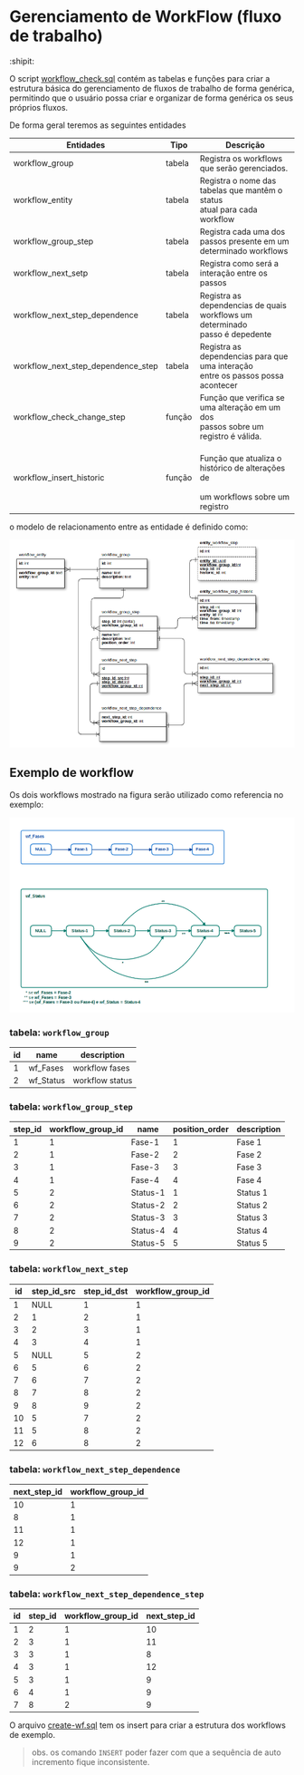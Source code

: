 # Gerenciamento de WorkFlow (fluxo de trabalho)
:shipit:

O script [workflow_check.sql](workflow_check.sql)
 contém as tabelas e funções para criar a estrutura básica do gerenciamento de fluxos de trabalho de forma genérica, permitindo que o usuário possa criar e organizar de forma genérica os seus próprios fluxos.

De forma geral teremos as seguintes entidades

| Entidades                         	| Tipo   	| Descrição                                                                                   	|
|-----------------------------------	|--------	|---------------------------------------------------------------------------------------------	|
| workflow_group                    	| tabela 	| Registra os workflows que serão gerenciados.                                                	|
| workflow_entity                   	| tabela 	| Registra o nome das tabelas que mantêm o status<br>atual para cada workflow                 	|
| workflow_group_step               	| tabela 	| Registra cada uma dos passos presente em um <br>determinado workflows                       	|
| workflow_next_setp                	| tabela 	| Registra como será a interação entre os passos                                              	|
| workflow_next_step_dependence    	| tabela 	| Registra as dependencias de quais workflows um determinado <br> passo é depedente           	|
| workflow_next_step_dependence_step 	| tabela 	| Registra as dependencias para que uma interação <br>entre os passos possa acontecer         	|
| workflow_check_change_step        	| função 	| Função que verifica se uma alteração em um dos <br>passos sobre um registro é válida.       	|
| workflow_insert_historic          	| função 	| <br>Função que atualiza o histórico de alterações de <br><br>um workflows sobre um registro 	|

o modelo de relacionamento entre as entidade é definido como:

![modelo](_img/model.png "modelo de entidade")

## Exemplo de workflow
Os dois workflows mostrado na figura serão utilizado como referencia no exemplo:

![workflow](_img/workflows.png "exemplo de workflow")

### tabela: `workflow_group`

| id 	| name      	| description     	|
|----	|-----------	|-----------------	|
| 1  	| wf_Fases  	| workflow fases  	|
| 2  	| wf_Status 	| workflow status 	|


### tabela: `workflow_group_step`

| step_id 	| workflow_group_id 	| name     	| position_order 	| description 	|
|---------	|-------------------	|----------	|----------------	|-------------	|
| 1       	| 1                 	| Fase-1   	| 1              	| Fase 1      	|
| 2       	| 1                 	| Fase-2   	| 2              	| Fase 2      	|
| 3       	| 1                 	| Fase-3   	| 3              	| Fase 3      	|
| 4       	| 1                 	| Fase-4   	| 4              	| Fase 4      	|
| 5       	| 2                 	| Status-1 	| 1              	| Status 1    	|
| 6       	| 2                 	| Status-2 	| 2              	| Status 2    	|
| 7       	| 2                 	| Status-3 	| 3              	| Status 3    	|
| 8       	| 2                 	| Status-4 	| 4              	| Status 4    	|
| 9       	| 2                 	| Status-5 	| 5              	| Status 5    	|


### tabela: `workflow_next_step`

| id 	| step_id_src 	| step_id_dst 	| workflow_group_id 	|
|----	|-------------	|-------------	|-------------------	|
| 1  	| NULL        	| 1           	| 1                 	|
| 2  	| 1           	| 2           	| 1                 	|
| 3  	| 2           	| 3           	| 1                 	|
| 4  	| 3           	| 4           	| 1                 	|
| 5  	| NULL        	| 5           	| 2                 	|
| 6  	| 5           	| 6           	| 2                 	|
| 7  	| 6           	| 7           	| 2                 	|
| 8  	| 7           	| 8           	| 2                 	|
| 9  	| 8           	| 9           	| 2                 	|
| 10 	| 5           	| 7           	| 2                 	|
| 11 	| 5           	| 8           	| 2                 	|
| 12 	| 6           	| 8           	| 2                 	|


### tabela: `workflow_next_step_dependence`

| next_step_id 	| workflow_group_id 	|
|--------------	|-------------------	|
| 10           	| 1                 	|
| 8            	| 1                 	|
| 11           	| 1                 	|
| 12           	| 1                 	|
| 9            	| 1                 	|
| 9            	| 2                 	|


### tabela: `workflow_next_step_dependence_step`

| id 	| step_id 	| workflow_group_id 	| next_step_id 	|
|----	|---------	|-------------------	|--------------	|
| 1  	| 2       	| 1                 	| 10           	|
| 2  	| 3       	| 1                 	| 11           	|
| 3  	| 3       	| 1                 	| 8            	|
| 4  	| 3       	| 1                 	| 12           	|
| 5  	| 3       	| 1                 	| 9            	|
| 6  	| 4       	| 1                 	| 9            	|
| 7  	| 8       	| 2                 	| 9            	|

O arquivo [create-wf.sql](example/create-wf.sql) tem os insert para criar a estrutura dos workflows de exemplo.
> obs. os comando `INSERT` poder fazer com que a sequência de auto incremento fique inconsistente.